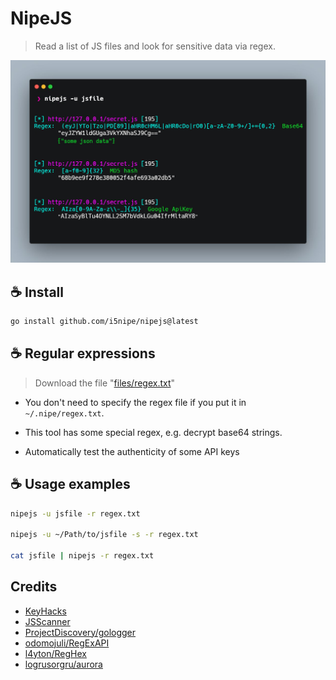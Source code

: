 # NipeJS

> Read a list of JS files and look for sensitive data via regex.
<img src="./files/NipeJS.jpeg" alt="alt text" width="550"/>

## ☕ Install
```bash
go install github.com/i5nipe/nipejs@latest
```

## ☕ Regular expressions
> Download the file "[files/regex.txt](https://github.com/i5nipe/nipejs/blob/master/files/regex.txt)"

- You don't need to specify the regex file if you put it in `~/.nipe/regex.txt`.

- This tool has some special regex, e.g. decrypt base64 strings.

- Automatically test the authenticity of some API keys 

## ☕ Usage examples

```bash
nipejs -u jsfile -r regex.txt

nipejs -u ~/Path/to/jsfile -s -r regex.txt

cat jsfile | nipejs -r regex.txt
```

## Credits

- [KeyHacks](https://github.com/streaak/keyhacks)
- [JSScanner](https://github.com/0x240x23elu/JSScanner)
- [ProjectDiscovery/gologger](https://github.com/projectdiscovery/gologger)
- [odomojuli/RegExAPI](https://github.com/odomojuli/RegExAPI)
- [l4yton/RegHex](https://github.com/l4yton/RegHex)
- [logrusorgru/aurora](https://github.com/logrusorgru/aurora)
